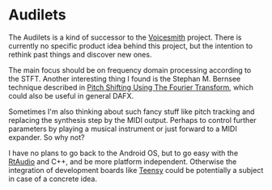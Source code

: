 # Audilets

The Audilets is a kind of successor to the [Voicesmith](https://github.com/jurihock/voicesmith) project.
There is currently no specific product idea behind this project, but the intention to rethink past things and discover new ones.

The main focus should be on frequency domain processing according to the STFT.
Another interesting thing I found is the Stephan M. Bernsee technique described in
[Pitch Shifting Using The Fourier Transform](http://blogs.zynaptiq.com/bernsee/pitch-shifting-using-the-ft),
which could also be useful in general DAFX.

Sometimes I'm also thinking about such fancy stuff like pitch tracking and replacing the synthesis step by the MIDI output.
Perhaps to control further parameters by playing a musical instrument or just forward to a MIDI expander. So why not?

I have no plans to go back to the Android OS, but to go easy with the [RtAudio](https://github.com/thestk/rtaudio) and C++, and be more platform independent.
Otherwise the integration of development boards like [Teensy](https://www.pjrc.com/teensy) could be potentially a subject in case of a concrete idea.
